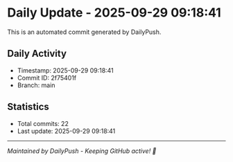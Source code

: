 # Daily Update - 2025-09-29 09:18:41

This is an automated commit generated by DailyPush.

## Daily Activity
- Timestamp: 2025-09-29 09:18:41
- Commit ID: 2f75401f
- Branch: main

## Statistics
- Total commits: 22
- Last update: 2025-09-29 09:18:41

---
*Maintained by DailyPush - Keeping GitHub active! 🚀*
